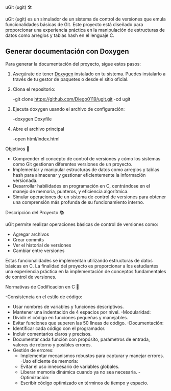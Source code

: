 uGit (ugit) 🛠️

uGit (ugit) es un simulador de un sistema de control de versiones que emula funcionalidades básicas de Git. Este proyecto está diseñado para proporcionar una experiencia práctica en la manipulación de estructuras de datos como arreglos y tablas hash en el lenguaje C.

## Generar documentación con Doxygen

Para generar la documentación del proyecto, sigue estos pasos:

1. Asegúrate de tener [Doxygen](http://www.doxygen.nl/download.html) instalado en tu sistema. Puedes instalarlo a través de tu gestor de paquetes o desde el sitio oficial.

2. Clona el repositorio:

   -git clone https://github.com/Diego0119/ugit.git
   -cd ugit

3. Ejecuta doxygen usando el archivo de configuración:

    -doxygen Doxyfile

4. Abre el archivo principal

    -open html/index.html


Objetivos 🎯

- Comprender el concepto de control de versiones y cómo los sistemas como Git gestionan diferentes versiones de un proyecto.
- Implementar y manipular estructuras de datos como arreglos y tablas hash para almacenar y gestionar eficientemente la información versionada.
- Desarrollar habilidades en programación en C, centrándose en el manejo de memoria, punteros, y eficiencia algorítmica.
- Simular operaciones de un sistema de control de versiones para obtener una comprensión más profunda de su funcionamiento interno.

Descripción del Proyecto 📚

uGit permite realizar operaciones básicas de control de versiones como:
- Agregar archivos
- Crear commits
- Ver el historial de versiones
- Cambiar entre versiones

Estas funcionalidades se implementan utilizando estructuras de datos básicas en C. La finalidad del proyecto es proporcionar a los estudiantes una experiencia práctica en la implementación de conceptos fundamentales de control de versiones.

Normativas de Codificación en C 🧩

-Consistencia en el estilo de código:
  - Usar nombres de variables y funciones descriptivos.
  - Mantener una indentación de 4 espacios por nivel.
-Modularidad:
  - Dividir el código en funciones pequeñas y manejables.
  - Evitar funciones que superen las 50 líneas de código.
-Documentación:
  - Identificar cada código con el programador.
  - Incluir comentarios claros y precisos.
  - Documentar cada función con propósito, parámetros de entrada, valores de retorno y posibles errores.
- Gestión de errores:
  - Implementar mecanismos robustos para capturar y manejar errores.
-Uso eficiente de memoria:
  - Evitar el uso innecesario de variables globales.
  - Liberar memoria dinámica cuando ya no sea necesaria.
-Optimización:
  - Escribir código optimizado en términos de tiempo y espacio.


